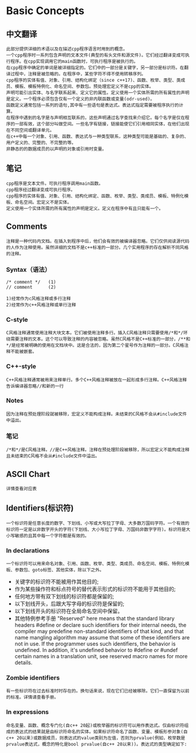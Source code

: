 # Basic Concepts
## 中文翻译
    此部分提供详细的术语以及在描述cpp程序语言时用到的概念。
    一个cpp程序时一系列包含声明的文本文件(典型的有头文件和源文件)。它们经过翻译变成可执行程序。在cpp实现调用它的main函数时，可执行程序是被执行的。
    在cpp程序中确定的单词是被详细指定的。它们中的一部分是关键字，另一部分是标识符。在翻译过程中，注释是被忽略的。在程序中，某些字符不得不使用转移序列。
    cpp程序的实体有值、对象、引用、结构化绑定（since c++17)、函数、枚举、类型、类成员、模板、模板特例化、命名空间、参数包。预处理宏定义不是cpp的实体。
    声明可能引出实体、与名字联系起来、定义它的属性。定义使用一个实体所需的所有属性的声明是定义。一个程序必须包含仅有一个定义的非内联函数或变量(odr-used)。
    函数定义通常包括一系列的语句,其中有一些语句是表达式。表达式指定需要被程序执行的计算。
    在程序中遇到的名字是与声明相互联系的，这些声明通过名字查找来介绍它。每个名字是仅在程序的一部有效，这个部分叫做空间。一些名字有链接，链接能使它们引用相同实体，在他们出现在不同空间或翻译单元。
    在c++中每一个对象、引用、函数、表达式与一种类型联系，这种类型可能是基础的、复杂的、用户定义的、完整的、不完整的等。
    非静态的的数据成员的以声明的对象或引用时变量。
## 笔记
    cpp程序是文本文件。可执行程序调用main函数。
    cpp程序经过翻译变成可执行程序。
    cpp程序的实体有值、对象、引用、结构化绑定、函数、枚举、类型、类成员、模板、特例化模板、命名空间。宏定义不是实体。
    定义使用一个实体所需的所有属性的声明是定义。定义在程序中有且只能有一个。
## Comments
    注释是一种代码内文档。在插入到程序中后，他们会有效的被编译器忽略。它们仅供阅读源代码的人作为注释使用。虽然详细的文档不是c++标准的一部分。几个实用程序的存在解析不同风格的注释。
### Syntax（语法）
```
/* comment */   (1)
// comment      (2)
```
    1)经常作为c风格注释或多行注释
    2)经常作为c++风格注释或单行注释
### C-style
    C风格注释通常使用注释大块文本。它们被使用注释多行。插入C风格注释只需要使用/*和*/环绕需要注释的文本。这个可以导致注释的内容被忽略。虽然C风格不是C++标准的一部分，/**和*/是经常被明确的使用在文档块中。这是合法的，因为第二个星号作为注释的一部分。C风格注释不能被嵌套。
### C++-style
    C++风格注释通常被用来注释单行。多个C++风格注释被放在一起形成多行注释。C++风格注释告诉编译器忽略//和新的一行
### Notes
    因为注释在预处理阶段就被移除，宏定义不能构成注释。未结束的C风格不会从#include文件中溢出。
### 笔记
    /*和*/是C风格注释。//是C++风格注释。注释在预处理阶段被移除，所以宏定义不能构成注释且未结束的C风格不会从#include文件中溢出。

##  ASCII Chart
    详情查看对应表
##  Identifiers(标识符)
    一个标识符是任意长度的数字、下划线、小写或大写拉丁字母、大多数万国码字符。一个有效的标识符一定是以非数字开头的字符(下划线、大小写拉丁字母、万国码非数字字符)。标识符是大小写敏感的且其中每一个字符都是有效的。
### In declarations
    一个标识符可以用来命名对象、引用、函数、枚举、类型、类成员、命名空间、模板、特例化模板、参数包、goto标签、其他实体，除以下之外。
*   关键字的标识符不能被用作其他目的;
*   作为某些操作符和标点符号的替代表示形式的标识符不能用于其他目的;
*   任何地方带有双下划线的标识符都是保留的;
*   以下划线开头，后跟大写字母的标识符是保留的;
*   以下划线开头的标识符在全局命名空间中保留。
*   其他特例参考手册
"Reserved" here means that the standard library headers #define or declare such identifiers for their internal needs, the compiler may predefine non-standard identifiers of that kind, and that name mangling algorithm may assume that some of these identifiers are not in use. If the programmer uses such identifiers, the behavior is undefined.
In addition, it's undefined behavior to #define or #undef certain names in a translation unit, see reserved macro names for more details.
### Zombie identifiers
    有一些标识符在过去标准时时存在的。换句话来说，现在它们已经被移除。它们一直保留为以前的标准。详情请查看手册。
### In expressions
    命名变量、函数、概念专门化(自c++ 20起)或枚举器的标识符可以用作表达式。仅由标识符组成的表达式的结果就是由标识符命名的实体。如果标识符命名了函数、变量、模板形参对象(自c++ 20以来)或数据成员，则表达式的value类别为左值，否则为prvalue(例如，枚举数是prvalue表达式，概念的特化是bool prvalue(自c++ 20以来))。表达式的类型确定如下:
